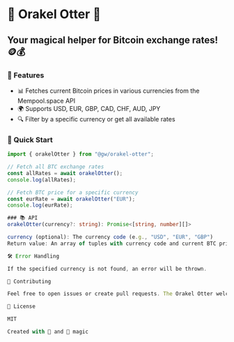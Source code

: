 # 🦦 Orakel Otter 🔮

## Your magical helper for Bitcoin exchange rates! 🪙💰

### 🌟 Features

- 📊 Fetches current Bitcoin prices in various currencies from the Mempool.space API
- 🌍 Supports USD, EUR, GBP, CAD, CHF, AUD, JPY
- 🔍 Filter by a specific currency or get all available rates

### 🚀 Quick Start

```typescript
import { orakelOtter } from "@gw/orakel-otter";

// Fetch all BTC exchange rates
const allRates = await orakelOtter();
console.log(allRates);

// Fetch BTC price for a specific currency
const eurRate = await orakelOtter("EUR");
console.log(eurRate);

### 📚 API
orakelOtter(currency?: string): Promise<[string, number][]>

currency (optional): The currency code (e.g., "USD", "EUR", "GBP")
Return value: An array of tuples with currency code and current BTC price

🛠️ Error Handling

If the specified currency is not found, an error will be thrown.

🙏 Contributing

Feel free to open issues or create pull requests. The Orakel Otter welcomes your help! 🦦❤️

📜 License

MIT

Created with 💖 and 🦦 magic
```
